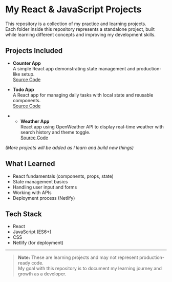 # My React & JavaScript Projects

This repository is a collection of my practice and learning projects.  
Each folder inside this repository represents a standalone project, built while learning different concepts and improving my development skills.

## Projects Included
- **Counter App**  
  A simple React app demonstrating state management and production-like setup.  
  [Source Code](./Counter-App)

 - **Todo App**  
  A React app for managing daily tasks with local state and reusable components.  
  [Source Code](./ToDo-List)

- - **Weather App**  
  React app using OpenWeather API to display real-time weather with search history and theme toggle.  
  [Source Code](./Weather-App)

*(More projects will be added as I learn and build new things)*

## What I Learned
- React fundamentals (components, props, state)
- State management basics
- Handling user input and forms
- Working with APIs
- Deployment process (Netlify)

## Tech Stack
- React
- JavaScript (ES6+)
- CSS
- Netlify (for deployment)

---

> **Note:** These are learning projects and may not represent production-ready code.  
> My goal with this repository is to document my learning journey and growth as a developer.

